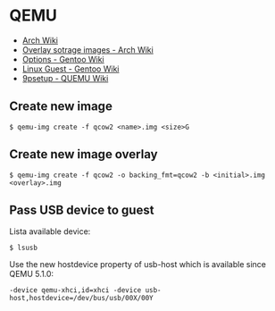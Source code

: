 # QEMU

- [Arch Wiki](https://wiki.archlinux.org/title/QEMU)
- [Overlay sotrage images - Arch Wiki](https://wiki.archlinux.org/title/QEMU#Overlay_storage_images)
- [Options - Gentoo Wiki](https://wiki.gentoo.org/wiki/QEMU/Options)
- [Linux Guest - Gentoo Wiki](https://wiki.gentoo.org/wiki/QEMU/Linux_guest)
- [9psetup - QUEMU Wiki](https://wiki.qemu.org/Documentation/9psetup#Example)

## Create new image

```console
$ qemu-img create -f qcow2 <name>.img <size>G
```

## Create new image overlay

```console
$ qemu-img create -f qcow2 -o backing_fmt=qcow2 -b <initial>.img <overlay>.img
```

## Pass USB device to guest

Lista available device:

```console
$ lsusb
```

Use the new hostdevice property of usb-host which is available since QEMU 5.1.0:

```console
-device qemu-xhci,id=xhci -device usb-host,hostdevice=/dev/bus/usb/00X/00Y
```
